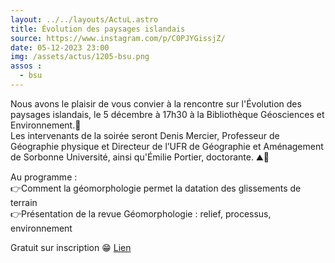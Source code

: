 ```yaml
---
layout: ../../layouts/ActuL.astro
title: Évolution des paysages islandais
source: https://www.instagram.com/p/C0PJYGissjZ/
date: 05-12-2023 23:00
img: /assets/actus/1205-bsu.png
assos :
  - bsu
---
```


Nous avons le plaisir de vous convier à la rencontre sur l'Évolution des paysages islandais, le 5 décembre à 17h30 à la Bibliothèque Géosciences et Environnement.📖  
Les intervenants de la soirée seront Denis Mercier, Professeur de Géographie physique et Directeur de l’UFR de Géographie et Aménagement de Sorbonne Université, ainsi qu'Émilie Portier, doctorante. ⛰🗻

Au programme :  
👉Comment la géomorphologie permet la datation des glissements de terrain  
👉Présentation de la revue Géomorphologie : relief, processus, environnement

Gratuit sur inscription 😁 [Lien](https://lime3-app2.sorbonne-universite.fr/index.php/583671)